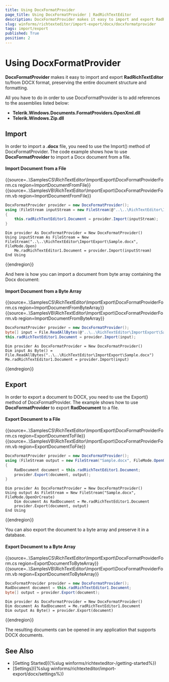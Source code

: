 ```yaml
---
title: Using DocxFormatProvider
page_title: Using DocxFormatProvider | RadRichTextEditor
description: DocxFormatProvider makes it easy to import and export RadRichTextEditor to/from DOCX format, preserving the entire document structure and formatting.
slug: winforms/richtexteditor/import-export/docx/docxformatprovider
tags: import/export
published: True
position: 2
---
```


# Using DocxFormatProvider

__DocxFormatProvider__ makes it easy to import and export **RadRichTextEditor** to/from DOCX format, preserving the entire document structure and formatting.

All you have to do in order to use DocxFormatProvider is to add references to the assemblies listed below:

* __Telerik.Windows.Documents.FormatProviders.OpenXml.dll__
* __Telerik.Windows.Zip.dll__

## Import
In order to import a __.docx__ file, you need to use the Import() method of DocxFormatProvider. The code example shows how to use __DocxFormatProvider__ to import a Docx document from a file.

#### Import Document from a File
{{source=..\SamplesCS\RichTextEditor\ImportExport\DocxFormatProviderForm.cs region=ImportDocumentFromFile}} 
{{source=..\SamplesVB\RichTextEditor\ImportExport\DocxFormatProviderForm.vb region=ImportDocumentFromFile}}
````C#
DocxFormatProvider provider = new DocxFormatProvider();
using (FileStream inputStream = new FileStream(@"..\..\RichTextEditor\ImportExport\Sample.docx", FileMode.Open))
{
    this.radRichTextEditor1.Document = provider.Import(inputStream);
}

````
````VB.NET
Dim provider As DocxFormatProvider = New DocxFormatProvider()
Using inputStream As FileStream = New FileStream("..\..\RichTextEditor\ImportExport\Sample.docx", FileMode.Open)
    Me.radRichTextEditor1.Document = provider.Import(inputStream)
End Using

```` 



{{endregion}}

And here is how you can import a document from byte array containing the Docx document:
        
#### Import Document from a Byte Array
{{source=..\SamplesCS\RichTextEditor\ImportExport\DocxFormatProviderForm.cs region=ImportDocumentFromByteArray}} 
{{source=..\SamplesVB\RichTextEditor\ImportExport\DocxFormatProviderForm.vb region=ImportDocumentFromByteArray}}
````C#
DocxFormatProvider provider = new DocxFormatProvider();
byte[] input = File.ReadAllBytes(@"..\..\RichTextEditor\ImportExport\Sample.docx");
this.radRichTextEditor1.Document = provider.Import(input);

````
````VB.NET
Dim provider As DocxFormatProvider = New DocxFormatProvider()
Dim input As Byte() = File.ReadAllBytes("..\..\RichTextEditor\ImportExport\Sample.docx")
Me.radRichTextEditor1.Document = provider.Import(input)

```` 



{{endregion}}

## Export
In order to export a document to DOCX, you need to use the Export() method of DocxFormatProvider. The example shows how to use __DocxFormatProvider__ to export __RadDocument__ to a file.

#### Export Document to a File

{{source=..\SamplesCS\RichTextEditor\ImportExport\DocxFormatProviderForm.cs region=ExportDocumentToFile}} 
{{source=..\SamplesVB\RichTextEditor\ImportExport\DocxFormatProviderForm.vb region=ExportDocumentToFile}}
````C#
DocxFormatProvider provider = new DocxFormatProvider();
using (FileStream output = new FileStream("Sample.docx", FileMode.OpenOrCreate))
{
    RadDocument document = this.radRichTextEditor1.Document;
    provider.Export(document, output);
}

````
````VB.NET
Dim provider As DocxFormatProvider = New DocxFormatProvider()
Using output As FileStream = New FileStream("Sample.docx", FileMode.OpenOrCreate)
    Dim document As RadDocument = Me.radRichTextEditor1.Document
    provider.Export(document, output)
End Using

```` 



{{endregion}}

You can also export the document to a byte array and preserve it in a database.

#### Export Document to a Byte Array

{{source=..\SamplesCS\RichTextEditor\ImportExport\DocxFormatProviderForm.cs region=ExportDocumentToByteArray}} 
{{source=..\SamplesVB\RichTextEditor\ImportExport\DocxFormatProviderForm.vb region=ExportDocumentToByteArray}}
````C#
DocxFormatProvider provider = new DocxFormatProvider();
RadDocument document = this.radRichTextEditor1.Document;
byte[] output = provider.Export(document);

````
````VB.NET
Dim provider As DocxFormatProvider = New DocxFormatProvider()
Dim document As RadDocument = Me.radRichTextEditor1.Document
Dim output As Byte() = provider.Export(document)

```` 



{{endregion}}

The resulting documents can be opened in any application that supports DOCX documents.

## See Also

 * [Getting Started]({%slug winforms/richtexteditor-/getting-started%})
 * [Settings]({%slug winforms/richtexteditor/import-export/docx/settings%})